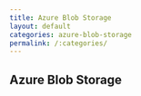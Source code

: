 ```yaml
---
title: Azure Blob Storage
layout: default
categories: azure-blob-storage
permalink: /:categories/
---
```


## Azure Blob Storage
